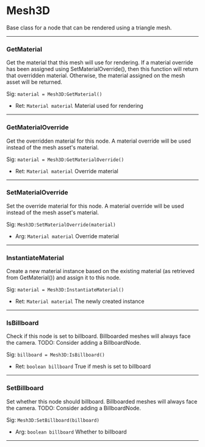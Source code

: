 # Mesh3D

Base class for a node that can be rendered using a triangle mesh.

---
### GetMaterial
Get the material that this mesh will use for rendering. If a material override has been assigned using SetMaterialOverride(), then this function will return that overridden material. Otherwise, the material assigned on the mesh asset will be returned.

Sig: `material = Mesh3D:GetMaterial()`
 - Ret: `Material material` Material used for rendering
---
### GetMaterialOverride
Get the overridden material for this node. A material override will be used instead of the mesh asset's material.

Sig: `material = Mesh3D:GetMaterialOverride()`
 - Ret: `Material material` Override material
---
### SetMaterialOverride
Set the override material for this node. A material override will be used instead of the mesh asset's material.

Sig: `Mesh3D:SetMaterialOverride(material)`
 - Arg: `Material material` Override material
---
### InstantiateMaterial
Create a new material instance based on the existing material (as retrieved from GetMaterial()) and assign it to this node.

Sig: `material = Mesh3D:InstantiateMaterial()`
 - Ret: `Material material` The newly created instance
---
### IsBillboard
Check if this node is set to billboard. Billboarded meshes will always face the camera.
TODO: Consider adding a BillboardNode.

Sig: `billboard = Mesh3D:IsBillboard()`
 - Ret: `boolean billboard` True if mesh is set to billboard
---
### SetBillboard
Set whether this node should billboard. Billboarded meshes will always face the camera.
TODO: Consider adding a BillboardNode.

Sig: `Mesh3D:SetBillboard(billboard)`
 - Arg: `boolean billboard` Whether to billboard
---
